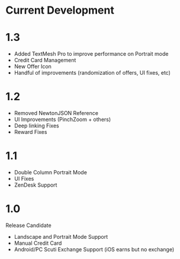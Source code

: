 # Current Development


# 1.3
- Added TextMesh Pro to improve performance on Portrait mode
- Credit Card Management
- New Offer Icon
- Handful of improvements (randomization of offers, UI fixes, etc)

# 1.2
- Removed NewtonJSON Reference
- UI Improvements (PinchZoom + others)
- Deep linking Fixes
- Reward Fixes

# 1.1
- Double Column Portrait Mode
- UI Fixes  
- ZenDesk Support

# 1.0
Release Candidate
- Landscape and Portrait Mode Support
- Manual Credit Card
- Android/PC Scuti Exchange Support (iOS earns but no exchange)